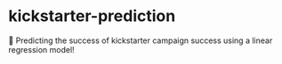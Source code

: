 # kickstarter-prediction
🧐 Predicting the success of kickstarter campaign success using a linear regression model!
